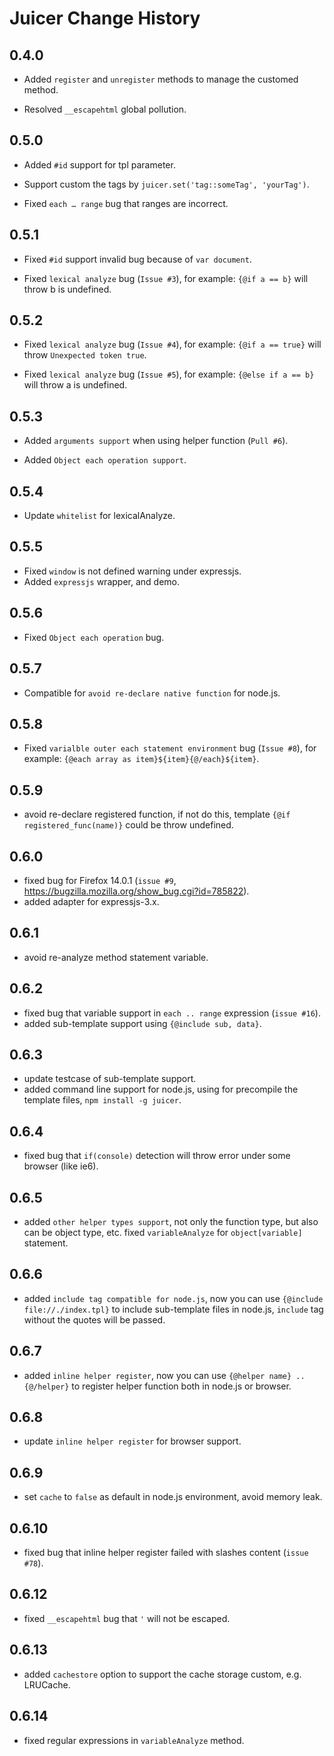 Juicer Change History
=====================


0.4.0
-----

* Added `register` and `unregister` methods to manage the customed method.

* Resolved `__escapehtml` global pollution.


0.5.0
-----

* Added `#id` support for tpl parameter.

* Support custom the tags by `juicer.set('tag::someTag', 'yourTag')`.

* Fixed `each … range` bug that ranges are incorrect.

0.5.1
-----

* Fixed `#id` support invalid bug because of `var document`.

* Fixed `lexical analyze` bug (`Issue #3`), for example: `{@if a == b}` will throw b is undefined.

0.5.2
-----

* Fixed `lexical analyze` bug (`Issue #4`), for example: `{@if a == true}` will throw `Unexpected token true`.

* Fixed `lexical analyze` bug (`Issue #5`), for example: `{@else if a == b}` will throw a is undefined.

0.5.3
-----

* Added `arguments support` when using helper function (`Pull #6`).

* Added `Object each operation support`.

0.5.4
-----

* Update `whitelist` for lexicalAnalyze.

0.5.5
-----

* Fixed `window` is not defined warning under expressjs.
* Added `expressjs` wrapper, and demo.

0.5.6
-----

* Fixed `Object each operation` bug.

0.5.7
-----

* Compatible for `avoid re-declare native function` for node.js.

0.5.8
-----

* Fixed `varialble outer each statement environment` bug (`Issue #8`), for example: `{@each array as item}${item}{@/each}${item}`.

0.5.9
-----

* avoid re-declare registered function, if not do this, template `{@if registered_func(name)}` could be throw undefined.

0.6.0
-----

* fixed bug for Firefox 14.0.1 (`issue #9`, https://bugzilla.mozilla.org/show_bug.cgi?id=785822).
* added adapter for expressjs-3.x.

0.6.1
-----

* avoid re-analyze method statement variable.

0.6.2
-----

* fixed bug that variable support in `each .. range` expression (`issue #16`).
* added sub-template support using `{@include sub, data}`.

0.6.3
-----

* update testcase of sub-template support.
* added command line support for node.js, using for precompile the template files, `npm install -g juicer`.

0.6.4
-----

* fixed bug that `if(console)` detection will throw error under some browser (like ie6).

0.6.5
-----

* added `other helper types support`, not only the function type, but also can be object type, etc. fixed `variableAnalyze` for `object[variable]` statement.

0.6.6
-----
* added `include tag compatible for node.js`, now you can use `{@include file://./index.tpl}` to include sub-template files in node.js, `include` tag without the quotes will be passed.

0.6.7
-----
* added `inline helper register`, now you can use `{@helper name} .. {@/helper}` to register helper function both in node.js or browser.

0.6.8
-----
* update `inline helper register` for browser support.

0.6.9
-----
* set `cache` to `false` as default in node.js environment, avoid memory leak.

0.6.10
------
* fixed bug that inline helper register failed with slashes content (`issue #78`).

0.6.12
------
* fixed `__escapehtml` bug that `'` will not be escaped.

0.6.13
------
* added `cachestore` option to support the cache storage custom, e.g. LRUCache.

0.6.14
------
* fixed regular expressions in `variableAnalyze` method.
